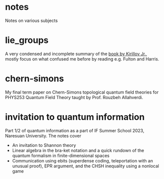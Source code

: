 # notes
Notes on various subjects

# lie_groups
A very condensed and incomplete summary of the [book by Kirillov Jr.](https://www.math.stonybrook.edu/~kirillov/liegroups/liegroups.pdf), mostly focus on what confused me before by reading e.g. Fulton and Harris.

# chern-simons
My final term paper on Chern-Simons topological quantum field theories for PHYS253 Quantum Field Theory taught by Prof. Rouzbeh Allahverdi.

# invitation to quantum information
Part 1/2 of quantum information as a part of IF Summer School 2023, Naresuan University. The notes cover 
* An invitation to Shannon theory 
* Linear algebra in the bra-ket notation and a quick rundown of the quantum formalism in finite-dimensional spaces 
* Communication using ebits (superdense coding, teleportation with an unusual proof), EPR argument, and the CHSH inequality using a nonlocal game
